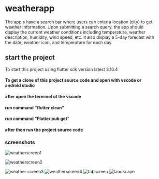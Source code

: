 # weatherapp

The app s have a search bar where users can enter a location (city) to get weather information.
Upon submitting a search query, the app should display the current weather conditions including temperature, weather description, humidity, wind speed, etc.
it also display a 5-day forecast with the date, weather icon, and temperature for each day.

## start the project

To start this project using flutter sdk version latest 3.10.4
#### To get a clone of this project source code  and open with vscode or android studio 
####   after open the terminel of the vscode 
#### run command "flutter clean"
#### run command "Flutter pub get"
#### after then run the project source code

### screenshots

![weatherscreen1](https://github.com/soneev/flutterweatherapp/assets/100082735/9ef0756c-aa69-4865-8eda-055b4f2b8366)


![weatherscreen2](https://github.com/soneev/flutterweatherapp/assets/100082735/6d2b5024-fde2-4ff0-a8c1-3c8b95e8887c)

![weather screen3](https://github.com/soneev/flutterweatherapp/assets/100082735/be5ce5c7-b77a-4f60-a585-27a218addd51)
![weatherscreen4](https://github.com/soneev/flutterweatherapp/assets/100082735/48e454a9-0bf5-4b06-91fa-4f18b424dc1d)
![tabscreen](https://github.com/soneev/flutterweatherapp/assets/100082735/83277747-9e49-4a34-82ad-6f5e90fb3ea0)
![landscape](https://github.com/soneev/flutterweatherapp/assets/100082735/1b459264-807c-459b-bf12-db71c65a4269)

